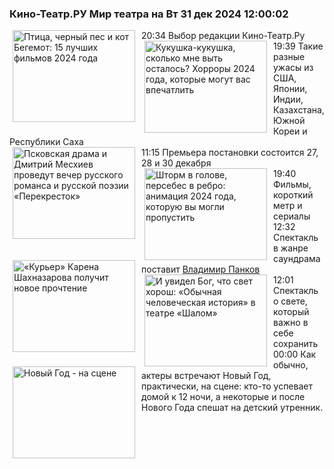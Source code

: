 <h3>Кино-Театр.РУ Мир театра на Вт 31 дек 2024 12:00:02</h3>
<div class="rssn table">
  <span class="smaller gray hspace">20:34</span>
  <a href="https://www.kino-teatr.ru/blog/y2024/12-28/1999/" title="Птица, черный пес и кот Бегемот: 15 лучших фильмов 2024 года"><img src="https://www.kino-teatr.ru/blog/9/9/1999/poster.jpg" width="196" height="147" align="left" hspace="5" style="margin: 0px 10px 0px 5px" alt="Птица, черный пес и кот Бегемот: 15 лучших фильмов 2024 года"/></a>Выбор редакции Кино-Театр.Ру
</div>
<div class="rssn table">
  <span class="smaller gray hspace">19:39</span>
  <a href="https://www.kino-teatr.ru/blog/y2024/12-27/2001/" title="Кукушка-кукушка, сколько мне выть осталось? Хорроры 2024 года, которые могут вас впечатлить"><img src="https://www.kino-teatr.ru/blog/1/0/2001/poster.jpg" width="196" height="147" align="left" hspace="5" style="margin: 0px 10px 0px 5px" alt="Кукушка-кукушка, сколько мне выть осталось? Хорроры 2024 года, которые могут вас впечатлить"/></a>Такие разные ужасы из США, Японии, Индии, Казахстана, Южной Кореи и Республики Саха
</div>
<div class="rssn table">
  <span class="smaller gray hspace">11:15</span>
  <a href="https://www.kino-teatr.ru/teatr/news/y2024/12-27/36412/" title="Псковская драма и Дмитрий Месхиев проведут вечер русского романса и русской поэзии «Перекресток»"><img src="https://www.kino-teatr.ru/news/2/1/36412/poster.jpg" width="196" height="147" align="left" hspace="5" style="margin: 0px 10px 0px 5px" alt="Псковская драма и Дмитрий Месхиев проведут вечер русского романса и русской поэзии «Перекресток»"/></a>Премьера постановки состоится 27, 28 и 30 декабря
</div>
<div class="rssn table">
  <span class="smaller gray hspace">19:40</span>
  <a href="https://www.kino-teatr.ru/blog/y2024/12-24/1998/" title="Шторм в голове, персебес в ребро: анимация 2024 года, которую вы могли пропустить"><img src="https://www.kino-teatr.ru/blog/8/9/1998/poster.jpg" width="196" height="147" align="left" hspace="5" style="margin: 0px 10px 0px 5px" alt="Шторм в голове, персебес в ребро: анимация 2024 года, которую вы могли пропустить"/></a>Фильмы, короткий метр и сериалы
</div>
<div class="rssn table">
  <span class="smaller gray hspace">12:32</span>
  <a href="https://www.kino-teatr.ru/teatr/news/y2024/12-24/36383/" title="«Курьер» Карена Шахназарова получит новое прочтение"><img src="https://www.kino-teatr.ru/news/3/8/36383/poster.jpg" width="196" height="147" align="left" hspace="5" style="margin: 0px 10px 0px 5px" alt="«Курьер» Карена Шахназарова получит новое прочтение"/></a>Спектакль в жанре саундрама поставит <a href=https://www.kino-teatr.ru/kino/acter/m/ros/5504/bio/ target=_blank>Владимир Панков</a>
</div>
<div class="rssn table">
  <span class="smaller gray hspace">12:01</span>
  <a href="https://www.kino-teatr.ru/teatr/art/teatr/7724/" title="И увидел Бог, что свет хорош: «Обычная человеческая история» в театре «Шалом»"><img src="https://www.kino-teatr.ru/art/4/2/7724/poster.jpg" width="196" height="147" align="left" hspace="5" style="margin: 0px 10px 0px 5px" alt="И увидел Бог, что свет хорош: «Обычная человеческая история» в театре «Шалом»"/></a>Спектакль о свете, который важно в себе сохранить
</div>
<div class="rssn table">
  <span class="smaller gray hspace">00:00</span>
  <a href="https://www.kino-teatr.ru/teatr/history/12-31/995/" title="Новый Год - на сцене"><img src="https://www.kino-teatr.ru/history/5/9/995/poster.jpg" width="196" height="147" align="left" hspace="5" style="margin: 0px 10px 0px 5px" alt="Новый Год - на сцене"/></a>Как обычно, актеры встречают Новый Год, практически, на сцене: кто-то успевает домой к 12 ночи, а некоторые и после Нового Года спешат на детский утренник.
</div>